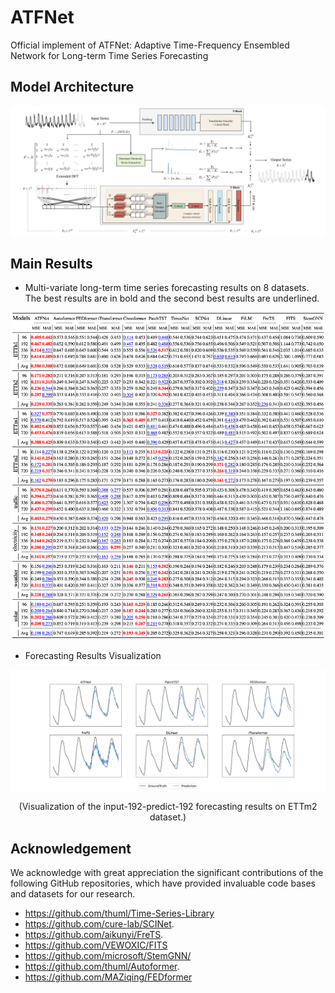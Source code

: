 # ATFNet
Official implement of ATFNet: Adaptive Time-Frequency Ensembled Network for Long-term Time Series Forecasting

<!-- ## Supplementary material
### 1. Visualization of cases in Figure 1 (b) and (c)
![](figs/Figure1_showcase.png)
### 2. Full results for multi-variate forecasting under TimesNet setting. 
All baseline results are directly referenced from iTransformer[1]

[1] Liu Y, Hu T, Zhang H, et al. itransformer: Inverted transformers are effective for time series forecasting[C]//The Thirteenth International Conference on Learning Representations. 2024.
![](figs/Result.png) -->

## Model Architecture
![ATFNet](figs/ATFNet.png)

## Main Results
- Multi-variate long-term time series forecasting results on 8 datasets. The best results are in bold and the second best results are underlined.  

![Result](figs/Tables.png)


- Forecasting Results Visualization

![Visual](figs/ETTm2_case.svg)
<center>(Visualization of the input-192-predict-192 forecasting results on ETTm2 dataset.)</center>

## Acknowledgement
We acknowledge with great appreciation the significant contributions of the following GitHub repositories, which have provided invaluable code bases and datasets for our research.

- https://github.com/thuml/Time-Series-Library
- https://github.com/cure-lab/SCINet.
- https://github.com/aikunyi/FreTS.
- https://github.com/VEWOXIC/FITS
- https://github.com/microsoft/StemGNN/
- https://github.com/thuml/Autoformer.
- https://github.com/MAZiqing/FEDformer


